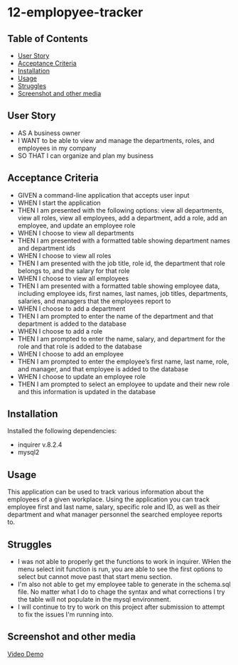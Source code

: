 # 12-emplopyee-tracker

## Table of Contents

* [User Story](#user-story)
* [Acceptance Criteria](#acceptance-criteria)
* [Installation](#installation)
* [Usage](#usage)
* [Struggles](#struggles)
* [Screenshot and other media](#screenshot-and-other-media)

## User Story

* AS A business owner
* I WANT to be able to view and manage the departments, roles, and employees in my company
* SO THAT I can organize and plan my business

## Acceptance Criteria

* GIVEN a command-line application that accepts user input
* WHEN I start the application
* THEN I am presented with the following options: view all departments, view all roles, view all employees, add a department, add a role, add an employee, and update an employee role
* WHEN I choose to view all departments
* THEN I am presented with a formatted table showing department names and department ids
* WHEN I choose to view all roles
* THEN I am presented with the job title, role id, the department that role belongs to, and the salary for that role
* WHEN I choose to view all employees
* THEN I am presented with a formatted table showing employee data, including employee ids, first names, last names, job titles, departments, salaries, and managers that the employees report to
* WHEN I choose to add a department
* THEN I am prompted to enter the name of the department and that department is added to the database
* WHEN I choose to add a role
* THEN I am prompted to enter the name, salary, and department for the role and that role is added to the database
* WHEN I choose to add an employee
* THEN I am prompted to enter the employee’s first name, last name, role, and manager, and that employee is added to the database
* WHEN I choose to update an employee role
* THEN I am prompted to select an employee to update and their new role and this information is updated in the database 

## Installation

Installed the following dependencies:
- inquirer v.8.2.4
- mysql2

## Usage

This application can be used to track various information about the employees of a given workplace. Using the application you can track employee first and last name, salary, specific role and ID, as well as their department and what manager personnel the searched employee reports to.

## Struggles
- I was not able to properly get the functions to work in inquirer. WHen the menu select init function is run, you are able to see the first options to select but cannot move past that start menu section.
- I'm also not able to get my employee table to generate in the schema.sql file. No matter what I do to chage the syntax and what corrections I try the table will not populate in the mysql environment. 
- I will continue to try to work on this project after submission to attempt to fix the issues I'm running into.

## Screenshot and other media

[Video Demo](https://drive.google.com/drive/folders/1ld8qP05-50uPI7TE-bc1Jsb8OoSAoyVD)


